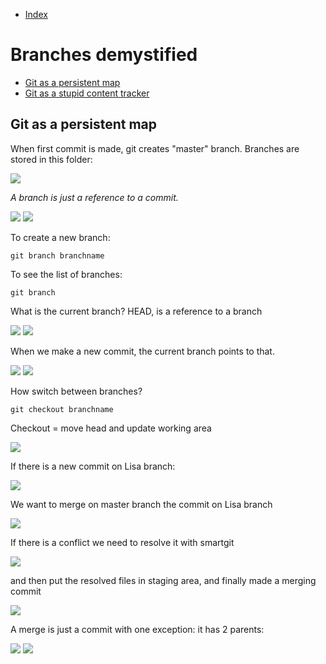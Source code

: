 - [Index](https://github.com/KiraDiShira/Git#table-of-content)   

# Branches demystified

- [Git as a persistent map](#git-as-a-persistent-map)   
- [Git as a stupid content tracker](#git-as-a-stupid-content-tracker)

## Git as a persistent map

When first commit is made, git creates "master" branch.
Branches are stored in this folder:

<img src="https://github.com/KiraDiShira/Git/blob/master/Branches%20demystified/Images/branchesfolder.PNG" />

*A branch is just a reference to a commit.*

<img src="https://github.com/KiraDiShira/Git/blob/master/Branches%20demystified/Images/Branch%20ob.png" />

<img src="https://github.com/KiraDiShira/Git/blob/master/Branches%20demystified/Images/pointer.png" />

To create a new branch:
```
git branch branchname
```
To see the list of branches:
```
git branch
```
What is the current branch? HEAD, is a reference to a branch

<img src="https://github.com/KiraDiShira/Git/blob/master/Branches%20demystified/Images/headd.png" />

<img src="https://github.com/KiraDiShira/Git/blob/master/Branches%20demystified/Images/head.png" />

When we make a new commit, the current branch points to that.

<img src="https://github.com/KiraDiShira/Git/blob/master/Branches%20demystified/Images/newcommit.png" />
<img src="https://github.com/KiraDiShira/Git/blob/master/Branches%20demystified/Images/newcommit2.png" />

How switch between branches?

```
git checkout branchname
```
Checkout = move head and update working area

<img src="https://github.com/KiraDiShira/Git/blob/master/Branches%20demystified/Images/checkout.png" />

If there is a new commit on Lisa branch:

<img src="https://github.com/KiraDiShira/Git/blob/master/Branches%20demystified/Images/merge1.png" />

We want to merge on master branch the commit on Lisa branch

<img src="https://github.com/KiraDiShira/Git/blob/master/Branches%20demystified/Images/merge2.png" />

If there is a conflict we need to resolve it with smartgit

<img src="https://github.com/KiraDiShira/Git/blob/master/Branches%20demystified/Images/merge3.png" />

and then put the resolved files in staging area, and finally made a merging commit

<img src="https://github.com/KiraDiShira/Git/blob/master/Branches%20demystified/Images/merge4.png" />

A merge is just a commit with one exception: it has 2 parents:

<img src="https://github.com/KiraDiShira/Git/blob/master/Branches%20demystified/Images/merge5.png" />
<img src="https://github.com/KiraDiShira/Git/blob/master/Branches%20demystified/Images/merge6.png" />
